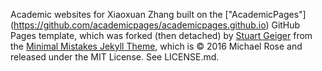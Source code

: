 Academic websites for Xiaoxuan Zhang built on the ["AcademicPages"] (https://github.com/academicpages/academicpages.github.io) GitHub Pages template, which was forked (then detached) by [Stuart Geiger](https://github.com/staeiou) from the [Minimal Mistakes Jekyll Theme](https://mmistakes.github.io/minimal-mistakes/), which is © 2016 Michael Rose and released under the MIT License. See LICENSE.md.
